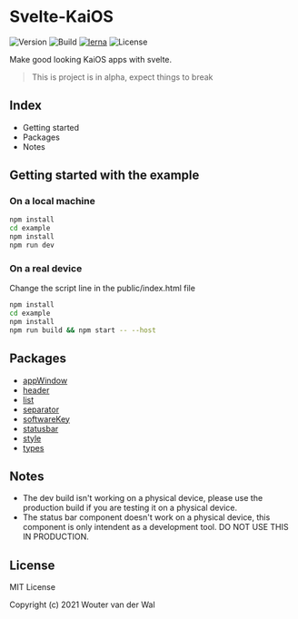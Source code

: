# Svelte-KaiOS

![Version](https://img.shields.io/npm/v/@skui/types)
![Build](https://img.shields.io/github/workflow/status/wjtje/svelte-kaios/CI)
[![lerna](https://img.shields.io/badge/maintained%20with-lerna-cc00ff.svg)](https://lerna.js.org/)
![License](https://img.shields.io/github/license/wjtje/svelte-kaios)

Make good looking KaiOS apps with svelte.

> This is project is in alpha, expect things to break

## Index

- Getting started
- Packages
- Notes

## Getting started with the example

### On a local machine

```bash
npm install
cd example
npm install
npm run dev
```

### On a real device

Change the script line in the public/index.html file

```bash
npm install
cd example
npm install
npm run build && npm start -- --host
```

## Packages

- [appWindow](https://github.com/wjtje/svelte-kaios/tree/main/packages/appWindow#readme)
- [header](https://github.com/wjtje/svelte-kaios/tree/main/packages/header#readme)
- [list](https://github.com/wjtje/svelte-kaios/tree/main/packages/list#readme)
- [separator](https://github.com/wjtje/svelte-kaios/tree/main/packages/separator#readme)
- [softwareKey](https://github.com/wjtje/svelte-kaios/tree/main/packages/softwareKey#readme)
- [statusbar](https://github.com/wjtje/svelte-kaios/tree/main/packages/statusbar#readme)
- [style](https://github.com/wjtje/svelte-kaios/tree/main/packages/style#readme)
- [types](https://github.com/wjtje/svelte-kaios/tree/main/packages/types#readme)

## Notes

- The dev build isn't working on a physical device, please use the production build if you are testing it on a physical device.
- The status bar component doesn't work on a physical device, this component is only intendent as a development tool. DO NOT USE THIS IN PRODUCTION.

## License

MIT License

Copyright (c) 2021 Wouter van der Wal
